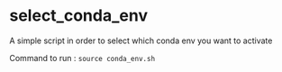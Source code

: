 # select_conda_env
A simple script in order to select which conda env you want to activate

Command to run :
	```source conda_env.sh```
